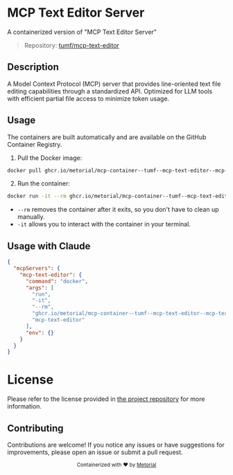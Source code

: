 
# MCP Text Editor Server

A containerized version of "MCP Text Editor Server"

> Repository: [tumf/mcp-text-editor](https://github.com/tumf/mcp-text-editor)

## Description

A Model Context Protocol (MCP) server that provides line-oriented text file editing capabilities through a standardized API. Optimized for LLM tools with efficient partial file access to minimize token usage.


## Usage

The containers are built automatically and are available on the GitHub Container Registry.

1. Pull the Docker image:

```bash
docker pull ghcr.io/metorial/mcp-container--tumf--mcp-text-editor--mcp-text-editor
```

2. Run the container:

```bash
docker run -it --rm ghcr.io/metorial/mcp-container--tumf--mcp-text-editor--mcp-text-editor 
```

- `--rm` removes the container after it exits, so you don't have to clean up manually.
- `-it` allows you to interact with the container in your terminal.



## Usage with Claude

```json
{
  "mcpServers": {
    "mcp-text-editor": {
      "command": "docker",
      "args": [
        "run",
        "-it",
        "--rm",
        "ghcr.io/metorial/mcp-container--tumf--mcp-text-editor--mcp-text-editor",
        "mcp-text-editor"
      ],
      "env": {}
    }
  }
}
```

# License

Please refer to the license provided in [the project repository](https://github.com/tumf/mcp-text-editor) for more information.

## Contributing

Contributions are welcome! If you notice any issues or have suggestions for improvements, please open an issue or submit a pull request.

<div align="center">
  <sub>Containerized with ❤️ by <a href="https://metorial.com">Metorial</a></sub>
</div>
  
